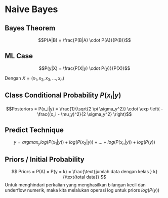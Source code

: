 # Naive Bayes

## Bayes Theorem
$$P(A|B) = \frac{P(B|A) \cdot P(A)}{P(B)}$$

## ML Case
$$P(y|X) = \frac{P(X|y) \cdot P(y)}{P(X)}$$

Dengan $X = (x_1, x_2, x_3, ..., x_n)$

## Class Conditional Probability $P(x_i|y)$
$$Posteriors = P(x_i|y) = \frac{1}{\sqrt{2 \pi \sigma_y^2}} \cdot \exp \left( -\frac{(x_i - \mu_y)^2}{2 \sigma_y^2} \right)$$

## Predict Technique

$$y = argmax_y log(P(x_1|y)) + log(P(x_2|y)) + ... + log(P(x_n|y)) + log(P(y)) $$

## Priors / Initial Probability
$$ Priors =  P(A) = P(y = k) = \frac{\text{jumlah data dengan kelas } k}{\text{total data}} $$
Untuk menghindari perkalian yang menghasilkan bilangan kecil dan underflow numerik, maka kita melalukan operasi log untuk priors $log(P(y))$